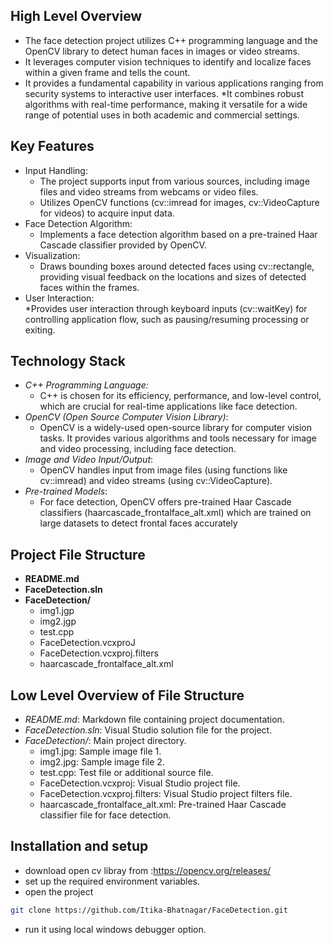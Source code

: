 ## High Level Overview  
* The face detection project utilizes C++ programming language and the OpenCV library to detect human faces in images or video streams.
* It leverages computer vision techniques to identify and localize faces within a given frame and tells the count.
* It provides a fundamental capability in various applications ranging from security systems to interactive user interfaces.
*It combines robust algorithms with real-time performance, making it versatile for a wide range of potential uses in both academic and commercial settings.



## Key Features  
* Input Handling:
   * The project supports input from various sources, including image files and video streams from webcams or video files.
   * Utilizes OpenCV functions (cv::imread for images, cv::VideoCapture for videos) to acquire input data.  
* Face Detection Algorithm:  
   * Implements a face detection algorithm based on a pre-trained Haar Cascade classifier provided by OpenCV.
* Visualization:  
   * Draws bounding boxes around detected faces using cv::rectangle, providing visual feedback on the locations and sizes of detected faces within the frames.
* User Interaction:  
   *Provides user interaction through keyboard inputs (cv::waitKey) for controlling application flow, such as pausing/resuming processing or exiting.



## Technology Stack
* *C++ Programming Language:*   
  * C++ is chosen for its efficiency, performance, and low-level control, which are crucial for real-time applications like face detection.
* *OpenCV (Open Source Computer Vision Library)*:   
  * OpenCV is a widely-used open-source library for computer vision tasks. It provides various algorithms and tools necessary for image and video processing, including face detection.
* *Image and Video Input/Output*:   
  * OpenCV handles input from image files (using functions like cv::imread) and video streams (using cv::VideoCapture).
* *Pre-trained Models*:  
   * For face detection, OpenCV offers pre-trained Haar Cascade classifiers (haarcascade_frontalface_alt.xml) which are trained on large datasets to detect frontal faces accurately
 


## Project File Structure

- **README.md**
- **FaceDetection.sln**  
- **FaceDetection/**  
  - img1.jgp  
  - img2.jgp  
  - test.cpp  
  - FaceDetection.vcxproJ   
  - FaceDetection.vcxproj.filters  
  - haarcascade_frontalface_alt.xml


 ## Low Level Overview of File Structure
 * *README.md*: Markdown file containing project documentation.
 * *FaceDetection.sln*: Visual Studio solution file for the project.
 * *FaceDetection/*: Main project directory.
    * img1.jpg: Sample image file 1.  
    * img2.jpg: Sample image file 2.  
    * test.cpp: Test file or additional source file.  
    * FaceDetection.vcxproj: Visual Studio project file.  
    * FaceDetection.vcxproj.filters: Visual Studio project filters file.  
    * haarcascade_frontalface_alt.xml: Pre-trained Haar Cascade classifier file for face detection.
  

  ## Installation and setup

  * download open cv libray from :https://opencv.org/releases/  
  * set up the required environment variables.
  * open the project  
  ```bash
git clone https://github.com/Itika-Bhatnagar/FaceDetection.git   
```
  * run it using local windows debugger option.  
    

